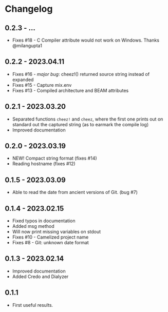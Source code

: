 # Changelog

## 0.2.3 - ...

* Fixes #18 - C Compiler attribute would not work on Windows. Thanks @milangupta1 


## 0.2.2 - 2023.04.11

* Fixes #16 - _major bug_: cheez!() returned source string instead of expanded
* Fixes #15 - Capture mix.env
* Fixes #13 - Compiled architecture and BEAM attributes


## 0.2.1 - 2023.03.20

- Separated functions `cheez!` and `cheez`, where the first one
  prints out on standard out the captured string (as to earmark the compile log)
- Improved documentation 

## 0.2.0 - 2023.03.19

- NEW! Compact string format (fixes #14)
- Reading hostname (fixes #12) 

## 0.1.5 - 2023.03.09

- Able to read the date from ancient versions of Git. (bug #7)

## 0.1.4 - 2023.02.15

- Fixed typos in documentation
- Added msg method
- Will now print missing variables on stdout
- Fixes #10 - Camelized project name
- Fixes #8 - Git: unknown date format

## 0.1.3 - 2023.02.14

- Improved documentation
- Added Credo and Dialyzer

## 0.1.1

- First useful results.

